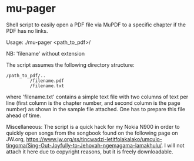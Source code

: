 # mu-pager
Shell script to easily open a PDF file via MuPDF to a specific chapter if the PDF has no links.

Usage:
./mu-pager <path_to_pdf>/<filename> <chapter>
    
NB: 'filename' without extension

The script assumes the following directory structure:

    /path_to_pdf/..
             /filename.pdf
             /filename.txt

where 'filename.txt' contains a simple text file with two columns of text per line (first column is the chapter number, and second column is the page number) as shown in the sample file attached. One has to prepare this file ahead of time.

Miscellaneous:
The script is a quick hack for my Nokia N900 in order to quickly open songs from the songbook found on the following page on JW.org, https://www.jw.org/ss/tincwadzi-letitfolakalako/umculo-tingoma/Sing-Out-Joyfully-to-Jehovah-ngemagama-lamakhulu/. I will not attach it here due to copyright reasons, but it is freely downloadable.
